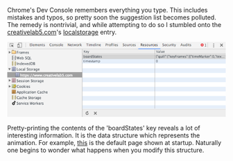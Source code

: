 Chrome's Dev Console remembers everything you type. This includes mistakes and typos, so pretty soon the suggestion list becomes polluted. The remedy is nontrivial, and while attempting to do so I stumbled onto the [creativelab5.com](https://creativelab5.com)'s [localstorage](https://developer.mozilla.org/en/docs/Web/API/Window/localStorage) entry. 

![alt text][localstorage]

Pretty-printing the contents of the 'boardStates' key reveals a lot of interesting information. It is the data structure which represents the animation. For example, [this](https://github.com/goeiebook/creativelab/blob/master/json/defaultBoardStates.json) is the default page shown at startup. Naturally one begins to wonder what happens when you modify this structure. 

[localstorage]: https://raw.githubusercontent.com/goeiebook/creativelab/master/images/localstorge.png "Local storage dev console"